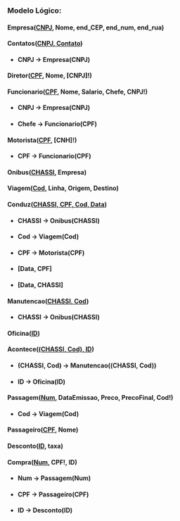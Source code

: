 ### Modelo Lógico:

#### Empresa(<u>CNPJ</u>, Nome, end_CEP, end_num, end_rua)

#### Contatos(<u>CNPJ, Contato</u>)

- #### CNPJ -> Empresa(CNPJ)

#### Diretor(<u>CPF</u>, Nome, [CNPJ]!)

#### Funcionario(<u>CPF</u>, Nome, Salario, Chefe, CNPJ!)

- #### CNPJ -> Empresa(CNPJ)
- #### Chefe -> Funcionario(CPF)

#### Motorista(<u>CPF</u>, [CNH]!)

- #### CPF -> Funcionario(CPF)

#### Onibus(<u>CHASSI</u>, Empresa)

#### Viagem(<u>Cod</u>, Linha, Origem, Destino)

#### Conduz(<u>CHASSI, CPF, Cod, Data</u>)

- #### CHASSI -> Onibus(CHASSI)
- #### Cod -> Viagem(Cod)
- #### CPF -> Motorista(CPF)
- #### [Data, CPF]
- #### [Data, CHASSI]

#### Manutencao(<u>CHASSI, Cod</u>)

- #### CHASSI -> Onibus(CHASSI)

#### Oficina(<u>ID</u>)

#### Acontece(<u>(CHASSI, Cod), ID</u>)

- #### (CHASSI, Cod) -> Manutencao((CHASSI, Cod))
- #### ID -> Oficina(ID)

#### Passagem(<u>Num</u>, DataEmissao, Preco, PrecoFinal, Cod!)

- #### Cod -> Viagem(Cod)

#### Passageiro(<u>CPF</u>, Nome)

#### Desconto(<u>ID</u>, taxa)

#### Compra(<u>Num</u>, CPF!, ID)

- #### Num -> Passagem(Num)
- #### CPF -> Passageiro(CPF)
- #### ID -> Desconto(ID)

